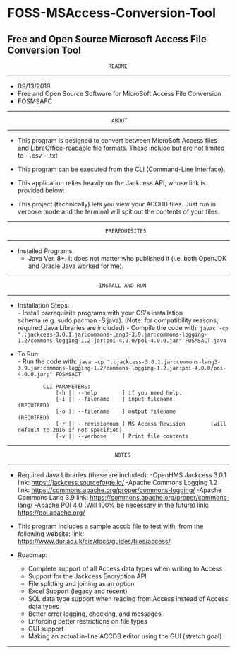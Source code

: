 # FOSS-MSAccess-Conversion-Tool
Free and Open Source Microsoft Access File Conversion Tool
--------------------------------------------------------------------------------
                                    README                                     
--------------------------------------------------------------------------------                                                  
- 09/13/2019                                                                   
- Free and Open Source Software for MicroSoft Access File Conversion                                               
- FOSMSAFC                                                            
--------------------------------------------------------------------------------
                                     ABOUT                                     
--------------------------------------------------------------------------------
- This program is designed to convert between MicroSoft Access files and LibreOffice-readable file formats. These include but are not limited to
              - .csv
              - .txt
- This program can be executed from the CLI (Command-Line Interface).
       
- This application relies heavily on the Jackcess API, whose link is provided
       below:

- This project (technically) lets you view your ACCDB files. Just run in
       verbose mode and the terminal will spit out the contents of your files.

--------------------------------------------------------------------------------
                                   PREREQUISITES                               
--------------------------------------------------------------------------------
- Installed Programs:                                                          
    - Java Ver. 8+. It does not matter who published it (i.e. both OpenJDK and
        Oracle Java worked for me).
--------------------------------------------------------------------------------
                                 INSTALL AND RUN                               
--------------------------------------------------------------------------------
- Installation Steps:                                                          
              - Install prerequisite programs with your OS's installation      
                schema (e.g. sudo pacman -S java).
                (Note: for compatibility reasons, required Java Libraries are included)
              - Compile the code with: 
```javac -cp ".:jackcess-3.0.1.jar:commons-lang3-3.9.jar:commons-logging-1.2/commons-logging-1.2.jar:poi-4.0.0/poi-4.0.0.jar" FOSMSACT.java```
- To Run:        
              - Run the code with:
```java -cp ".:jackcess-3.0.1.jar:commons-lang3-3.9.jar:commons-logging-1.2/commons-logging-1.2.jar:poi-4.0.0/poi-4.0.0.jar;" FOSMSACT```
              
              CLI PARAMETERS:
                  [-h || --help        ] if you need help.
                  [-i || --filename    ] input filename            (REQUIRED)
                  [-o || --filename    ] output filename           (REQUIRED)
                  [-r || --revisionnum ] MS Access Revision        (will default to 2016 if not specified)
                  [-v || --verbose     ] Print file contents
--------------------------------------------------------------------------------
                                      NOTES                        
--------------------------------------------------------------------------------
- Required Java Libraries (these are included):
    -OpenHMS Jackcess 3.0.1   
              link: https://jackcess.sourceforge.io/
    -Apache Commons Logging 1.2 
              link: https://commons.apache.org/proper/commons-logging/
    -Apache Commons Lang 3.9
              link: https://commons.apache.org/proper/commons-lang/
    -Apache POI 4.0 (Will 100% be necessary in the future)
              link: https://poi.apache.org/
 
 
- This program includes a sample accdb file to test with, from the following website:
    link: https://www.dur.ac.uk/cis/docs/guides/files/access/
    
- Roadmap:

   - Complete support of all Access data types when writing to Access
   - Support for the Jackcess Encryption API
   - File splitting and joining as an option
   - Excel Support (legacy and recent)
   - SQL data type support when reading from Access instead of Access data types
   - Better error logging, checking, and messages
   - Enforcing better restrictions on file types
   - GUI support
   - Making an actual in-line ACCDB editor using the GUI (stretch goal)
   
--------------------------------------------------------------------------------
